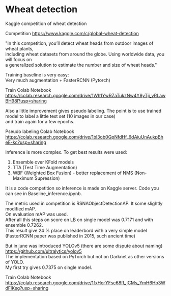 # Wheat detection
Kaggle competition of wheat detection

Competition
https://www.kaggle.com/c/global-wheat-detection

"In this competition, you’ll detect wheat heads from outdoor images of wheat plants,\
including wheat datasets from around the globe. Using worldwide data, you will focus on\
a generalized solution to estimate the number and size of wheat heads."

Training baseline is very easy:\
Very much augmentation + FasterRCNN (Pytorch)

Train Colab Notebook https://colab.research.google.com/drive/1Wh1YwRZaTukzNw4Y8yTji_yRLawBH98l?usp=sharing

Also a little improvement gives pseudo labeling. The point is to use trained model to label a little test set (10 images in our case)\
and train again for a few epochs.

Pseudo labeling Colab Notebook https://colab.research.google.com/drive/1bl3ob0GpNfdHf_6dAiuUnAukpBheE-kc?usp=sharing

Inference is more complex. To get best results were used:
1. Ensemble over KFold models
2. TTA (Test Time Augmentation)
3. WBF (Weighted Box Fusion) - better replacement of NMS (Non-Maximum Supression)

It is a code competition so inference is made on Kaggle server. Code you can see in Baseline_inference.ipynb.

The metric used in competition is RSNAObjectDetectionAP. It some slightly modified mAP.\
On evaluation mAP was used.\
After all this steps on score on LB on single model was 0.7171 and with ensemble 0.7262.\
This result give 24 % place on leaderbord with a very simple model (FasterRCNN paper was published in 2015, such ancient time)

But in june was introduced YOLOv5 (there are some dispute about naming) https://github.com/ultralytics/yolov5 \
The implementation based on PyTorch but not on Darknet as other versions of YOLO.\
My first try gives 0.7375 on single model.

Train Colab Notebook https://colab.research.google.com/drive/1fxHorYFsc68R_jCMs_YmH6Hb3WdFlKsg?usp=sharing
